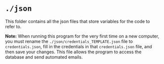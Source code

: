 # `./json`

This folder contains all the json files that store variables for the code to refer to.

**Note:** When running this program for the very first time on a new computer, you must rename the `./json/credentials_TEMPLATE.json` file to `credentials.json`, fill in the credentials in that `credentials.json` file, and then save your changes. This file allows the program to access the database and send automated emails.
